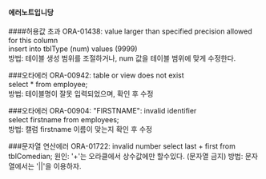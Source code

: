#### 에러노트입니당

####허용값 초과
ORA-01438: value larger than specified precision allowed for this column   
insert into tblType (num) values (9999)   
방법: 테이블 생성 범위를 조절하거나, num 값을 테이블 범위에 맞게 수정한다.   

###오타에러 
ORA-00942: table or view does not exist  
select * from employee;   
방법: 테이블명이 잘못 입력되었으며, 확인 후 수정  

###오타에러
ORA-00904: "FIRSTNAME": invalid identifier  
select firstname from employees;  
방법: 캘럼 firstname 이름이 맞는지 확인 후 수정

###문자열 연산에러
ORA-01722: invalid number
select last + first from tblComedian;
원인: '+'는 오라클에서 상수값에만 할수있다. (문자열 금지)
방법: 문자열에서는 '||'을 이용하자.
